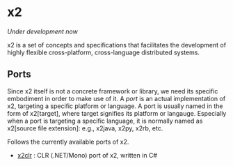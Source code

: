 x2
==

_Under development now_

x2 is a set of concepts and specifications that facilitates the development of
highly flexible cross-platform, cross-language distributed systems.

Ports
-----

Since x2 itself is not a concrete framework or library, we need its specific
embodiment in order to make use of it.
A _port_ is an actual implementation of x2, targeting a specific platform or
language. A port is usually named in the form of x2[target], where target
signifies its platform or langauge. Especially when a port is targeting a
specific language, it is normally named as x2[source file extension]: e.g.,
x2java, x2py, x2rb, etc.

Follows the currently available ports of x2.

* [x2clr](https://github.com/jaykang920/x2clr) : CLR (.NET/Mono) port of x2,
  written in C#
